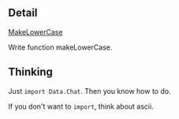 ## Detail

[MakeLowerCase](https://www.codewars.com/kata/makelowercase/train/haskell)

Write function makeLowerCase.

## Thinking

Just `import Data.Chat`. Then you know how to do.

If you don't want to `import`, think about ascii.